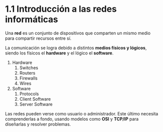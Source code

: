 # 1.1 Introducción a las redes informáticas

Una **red** es un conjunto de dispositivos que comparten un mismo medio para compartir recursos entre sí.

La comunicación se logra debido a distintos **medios físicos y lógicos**, siendo los físicos el **hardware** y el lógico el **software**.

1. Hardware
	1. Switches
	2. Routers
	3. Firewalls
	4. Wires
2. Software
	1. Protocols
	2. Client Software
	3. Server Software

Las redes pueden verse como usuario o administrador. Este último necesita comprenderlas a fondo, usando modelos como **OSI** y **TCP/IP** para diseñarlas y resolver problemas.
